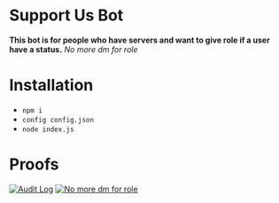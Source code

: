 # Support Us Bot
**This bot is for people who have servers and want to give role if a user have a status.**
*No more dm for role*

# Installation
- `npm i`
- `config config.json`
- `node index.js`

# Proofs

[![Audit Log](https://media.discordapp.net/attachments/682561643795972108/897919757603463218/unknown.png)](https://discord.com/users/659038301331783680)
[![No more dm for role](https://media.discordapp.net/attachments/682561643795972108/897919991364608081/unknown.png)](https://discord.com/users/659038301331783680)

